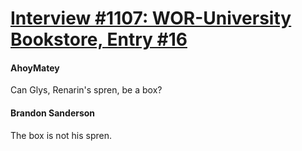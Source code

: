 # [Interview #1107: WOR-University Bookstore, Entry #16](https://www.theoryland.com/intvmain.php?i=1107#16)

#### AhoyMatey

Can Glys, Renarin's spren, be a box?

#### Brandon Sanderson

The box is not his spren.

